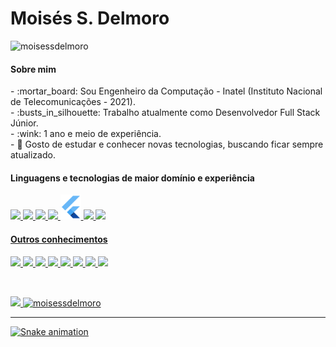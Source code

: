 <h1>Moisés S. Delmoro</h1>
<p align="left">
    <img src="https://komarev.com/ghpvc/?username=moisessdelmoro" alt="moisessdelmoro" />
</p>
   
<h4>
    <p align="left">
        <b> Sobre mim </b>
</h4>
- :mortar_board: Sou Engenheiro da Computação - Inatel (Instituto Nacional de Telecomunicações - 2021).<br>
- :busts_in_silhouette: Trabalho atualmente como Desenvolvedor Full Stack Júnior.<br>
-  :wink: 1 ano e meio de experiência.<br/> 
- 🔭 Gosto de estudar e conhecer novas tecnologias, buscando ficar sempre atualizado. <br> 
 
<h4><p align="left"><b>Linguagens e tecnologias de maior domínio e experiência</b> <br></h4>
<p>
    <a href="https://developer.mozilla.org/pt-BR/docs/Web/JavaScript" target="_blank"><img height="40" src="https://upload.wikimedia.org/wikipedia/commons/thumb/9/99/Unofficial_JavaScript_logo_2.svg/800px-Unofficial_JavaScript_logo_2.svg.png"/>   
    <a href="https://pt-br.reactjs.org/" target="_blank"><img height="40" src="https://angeloocana.com/imgs/react.svg"/> 
    <a href="https://www.python.org/" target="_blank"><img height="40" src="https://upload.wikimedia.org/wikipedia/commons/thumb/c/c3/Python-logo-notext.svg/1024px-Python-logo-notext.svg.png"/>
    <a href="https://www.djangoproject.com/" target="_blank"><img height="40" src="https://cdn.worldvectorlogo.com/logos/django.svg"/>
    <a href="https://flutter.dev/" target="_blank"><img height="40" src="https://raw.githubusercontent.com/dnfield/flutter_svg/7d374d7107561cbd906d7c0ca26fef02cc01e7c8/example/assets/flutter_logo.svg?sanitize=true"/> 
    <a href="https://dart.dev/" target="_blank"><img height="40" src="https://cdnlogo.com/logos/d/66/dart.svg"/> 
    <a href="https://nodejs.org/en/" target="_blank"><img height="40" src="https://seeklogo.com/images/N/nodejs-logo-FBE122E377-seeklogo.com.png"/>
</p>
<h4><p align="left"><b>Outros conhecimentos</b> <br></h4>
<p>
    <a href="https://nextjs.org/" target="_blank"><img height="40" src="https://cdn.aglty.io/bwql7jyk/Attachments/NewItems/image_20211214122557_0.png"/>
    <a href="https://www.typescriptlang.org/" target="_blank"><img height="40" src="https://upload.wikimedia.org/wikipedia/commons/thumb/4/4c/Typescript_logo_2020.svg/1200px-Typescript_logo_2020.svg.png"/>
    <a href="https://www.cypress.io/" target="_blank"><img height="40" src="https://logodix.com/logo/1861733.png"/>
    <a href="https://www.devmedia.com.br/o-que-e-o-html5/25820" target="_blank"><img height="40" src="https://upload.wikimedia.org/wikipedia/commons/thumb/6/61/HTML5_logo_and_wordmark.svg/2048px-HTML5_logo_and_wordmark.svg.png"/> 
    <a href="https://www.w3schools.com/css/" target="_blank"><img height="40" src="https://upload.wikimedia.org/wikipedia/commons/thumb/d/d5/CSS3_logo_and_wordmark.svg/1200px-CSS3_logo_and_wordmark.svg.png"/> 
    <a href="https://docs.microsoft.com/pt-br/cpp/cpp/?view=msvc-160" target="_blank"><img height="40" src="https://upload.wikimedia.org/wikipedia/commons/thumb/1/18/ISO_C%2B%2B_Logo.svg/1822px-ISO_C%2B%2B_Logo.svg.png"/> 
    <a href="https://www.java.com/pt-BR/" target="_blank"><img height="40" src="https://seeklogo.com/images/J/java-logo-7F8B35BAB3-seeklogo.com.png"/>
    <a href="https://www.mysql.com/" target="_blank"><img height="40" src="https://seeklogo.com/images/M/mysql-logo-69B39F7D18-seeklogo.com.png"/> 
</p>
<br>
<p>
    <a href="https://github-readme-stats.vercel.app/api?username=moisessdelmoro&show_icons=true&theme=dark" target="_blank"><img height="188" src="https://github-readme-stats.vercel.app/api?username=moisessdelmoro&show_icons=true&theme=dark" /> 
    <a href="https://github-readme-stats.vercel.app/api/top-langs/?username=moisessdelmoro&hide=jupyter%20notebook&exclude_repo=ExerciciosM109&langs_count=8&layout=compact&theme=dark" target="_blank"><img height="188" src="https://github-readme-stats.vercel.app/api/top-langs/?username=moisessdelmoro&hide=jupyter%20notebook&exclude_repo=ExerciciosM109,PayFlow&langs_count=8&layout=compact&theme=dark" alt="moisessdelmoro" />
<br /> 
</p>

---
        
![Snake animation](https://github.com/MoisesSDelmoro/MoisesSDelmoro/blob/output/github-contribution-grid-snake.svg)
